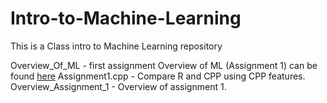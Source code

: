 # Intro-to-Machine-Learning
This is a Class intro to Machine Learning repository

Overview_Of_ML - first assignment
Overview of ML (Assignment 1) can be found [here](Overview_Of_ML.pdf)
Assignment1.cpp - Compare R and CPP using CPP features.
Overview_Assignment_1 - Overview of assignment 1.
